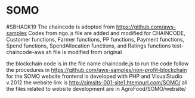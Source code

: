 # SOMO
#SBHACK19
The chaincode is adopted from https://github.com/aws-samples
Codes from ngo.js file are added and modified for CHAINCODE, Customer functions, Farmer functions, PP functions, Payment functions, Spend functions, SpendAllocation functions, and Ratings functions
test-chaincode-aws.sh file is modified from original

the blockchain code is in the file name chaincode.js
to run the code follow the procedures in https://github.com/aws-samples/non-profit-blockchain
for the SOMO website frontend is developed with PHP and VisualStudio v.2012
the website link is http://simsits-001-site1.htempurl.com/SOMO/
all the files related to website development are in AgroFood/SOMO/website/
